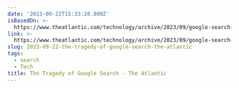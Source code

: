 ```yaml
---
date: '2023-09-22T15:33:28.000Z'
isBasedOn: >-
  https://www.theatlantic.com/technology/archive/2023/09/google-search-size-usefulness-decline/675409/
link: >-
  https://www.theatlantic.com/technology/archive/2023/09/google-search-size-usefulness-decline/675409/
slug: 2023-09-22-the-tragedy-of-google-search-the-atlantic
tags:
  - search
  - Tech
title: The Tragedy of Google Search - The Atlantic
---
```


